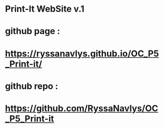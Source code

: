 # Print-It WebSite v.1

# github page :
# https://ryssanavlys.github.io/OC_P5_Print-it/

# github repo :
# https://github.com/RyssaNavlys/OC_P5_Print-it
